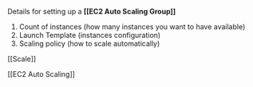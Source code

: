Details for setting up a **[[EC2 Auto Scaling Group]]**

1. Count of instances (how many instances you want to have available)
2. Launch Template (instances configuration)
3. Scaling policy (how to scale automatically)


[[Scale]]

[[EC2 Auto Scaling]]